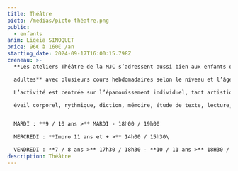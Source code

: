 ```yaml
---
title: Théâtre
picto: /medias/picto-théatre.png
public:
  - enfants
anim: Ligéia SINOQUET
price: 96€ à 160€ /an
starting_date: 2024-09-17T16:00:15.798Z
creneau: >-
  **Les ateliers Théâtre de la MJC s’adressent aussi bien aux enfants qu’aux 

  adultes** avec plusieurs cours hebdomadaires selon le niveau et l’âge des participants.\

  L’activité est centrée sur l’épanouissement individuel, tant artistique qu’intellectuel : 

  éveil corporel, rythmique, diction, mémoire, étude de texte, lecture, déplacements...


  MARDI : **9 / 10 ans >** MARDI - 18h00 / 19h00

  MERCREDI : **Impro 11 ans et + >** 14h00 / 15h30\

  VENDREDI : **7 / 8 ans >** 17h30 / 18h30 - **10 / 11 ans >** 18H30 / 19h30
description: Théâtre
---
```


